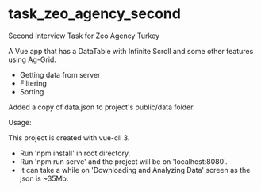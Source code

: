 # task_zeo_agency_second
Second Interview Task for Zeo Agency Turkey

A Vue app that has a DataTable with Infinite Scroll and some other features using Ag-Grid.

* Getting data from server
* Filtering
* Sorting

Added a copy of data.json to project's public/data folder. 

Usage: 

This project is created with vue-cli 3.

- Run 'npm install' in root directory.
- Run 'npm run serve' and the project will be on 'localhost:8080'.
- It can take a while on 'Downloading and Analyzing Data' screen as the json is ~35Mb.
